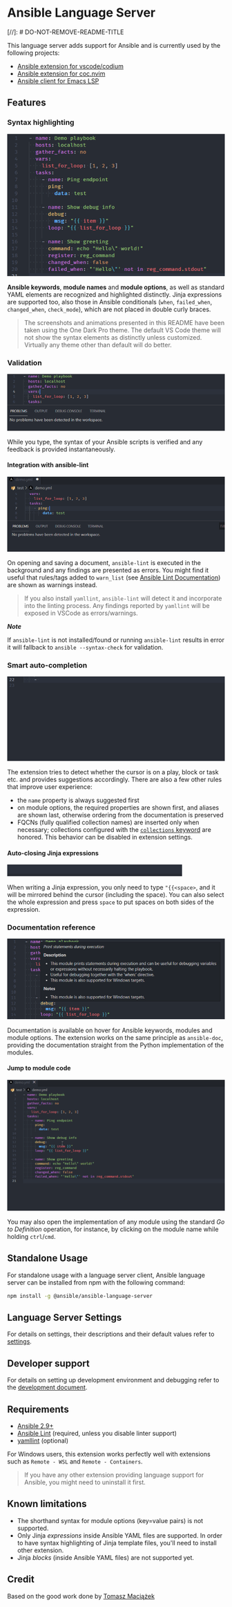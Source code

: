 # Ansible Language Server

[//]: # DO-NOT-REMOVE-README-TITLE

This language server adds support for Ansible and is currently used by the
following projects:

- [Ansible extension for vscode/codium](https://github.com/ansible/vscode-ansible)
- [Ansible extension for coc.nvim](https://github.com/yaegassy/coc-ansible)
- [Ansible client for Emacs LSP](https://emacs-lsp.github.io/lsp-mode/page/lsp-ansible/)

## Features

### Syntax highlighting

![Syntax highlighting](https://github.com/ansible/ansible-language-server/raw/main/images/syntax-highlighting.png)

**Ansible keywords**, **module names** and **module options**, as well as
standard YAML elements are recognized and highlighted distinctly. Jinja
expressions are supported too, also those in Ansible conditionals (`when`,
`failed_when`, `changed_when`, `check_mode`), which are not placed in double
curly braces.

> The screenshots and animations presented in this README have been taken using
> the One Dark Pro theme. The default VS Code theme will not show the syntax
> elements as distinctly unless customized. Virtually any theme other than
> default will do better.

### Validation

![YAML validation](https://github.com/ansible/ansible-language-server/raw/main/images/yaml-validation.gif)

While you type, the syntax of your Ansible scripts is verified and any feedback
is provided instantaneously.

#### Integration with ansible-lint

![Linter support](https://github.com/ansible/ansible-language-server/raw/main/images/ansible-lint.gif)

On opening and saving a document, `ansible-lint` is executed in the background
and any findings are presented as errors. You might find it useful that
rules/tags added to `warn_list` (see
[Ansible Lint Documentation](https://ansible-lint.readthedocs.io/en/latest/configuring.html))
are shown as warnings instead.

> If you also install `yamllint`, `ansible-lint` will detect it and incorporate
> into the linting process. Any findings reported by `yamllint` will be exposed
> in VSCode as errors/warnings.

**_Note_**

If `ansible-lint` is not installed/found or running `ansible-lint` results in
error it will fallback to `ansible --syntax-check` for validation.

### Smart auto-completion

![Autocompletion](https://github.com/ansible/ansible-language-server/raw/main/images/smart-completions.gif)

The extension tries to detect whether the cursor is on a play, block or task
etc. and provides suggestions accordingly. There are also a few other rules that
improve user experience:

- the `name` property is always suggested first
- on module options, the required properties are shown first, and aliases are
  shown last, otherwise ordering from the documentation is preserved
- FQCNs (fully qualified collection names) are inserted only when necessary;
  collections configured with the [`collections` keyword] are honored. This
  behavior can be disabled in extension settings.

[`collections` keyword]:
  https://docs.ansible.com/ansible/latest/user_guide/collections_using.html#simplifying-module-names-with-the-collections-keyword

#### Auto-closing Jinja expressions

![Easier Jinja expression typing](https://github.com/ansible/ansible-language-server/raw/main/images/jinja-expression.gif)

When writing a Jinja expression, you only need to type `"{{<space>`, and it will
be mirrored behind the cursor (including the space). You can also select the
whole expression and press `space` to put spaces on both sides of the
expression.

### Documentation reference

![Documentation on hover](https://github.com/ansible/ansible-language-server/raw/main/images/hover-documentation-module.png)

Documentation is available on hover for Ansible keywords, modules and module
options. The extension works on the same principle as `ansible-doc`, providing
the documentation straight from the Python implementation of the modules.

#### Jump to module code

![Go to code on Ctrl+click](https://github.com/ansible/ansible-language-server/raw/main/images/go-to-definition.gif)

You may also open the implementation of any module using the standard _Go to
Definition_ operation, for instance, by clicking on the module name while
holding `ctrl`/`cmd`.

## Standalone Usage

For standalone usage with a language server client, Ansible language server can be installed from npm with the following command:

```bash
npm install -g @ansible/ansible-language-server
```

## Language Server Settings

For details on settings, their descriptions and their default values refer to
[settings](https://als.readthedocs.io/en/latest/settings/).

## Developer support

For details on setting up development environment and debugging refer to the
[development document].

[development document]:
  https://github.com/ansible/ansible-language-server/blob/main/docs/development.md

## Requirements

- [Ansible 2.9+](https://docs.ansible.com/ansible/latest/index.html)
- [Ansible Lint](https://ansible-lint.readthedocs.io/en/latest/) (required,
  unless you disable linter support)
- [yamllint](https://yamllint.readthedocs.io/en/stable/) (optional)

For Windows users, this extension works perfectly well with extensions such as
`Remote - WSL` and `Remote - Containers`.

> If you have any other extension providing language support for Ansible, you
> might need to uninstall it first.

## Known limitations

- The shorthand syntax for module options (key=value pairs) is not supported.
- Only Jinja _expressions_ inside Ansible YAML files are supported. In order to
  have syntax highlighting of Jinja template files, you'll need to install other
  extension.
- Jinja _blocks_ (inside Ansible YAML files) are not supported yet.

## Credit

Based on the good work done by
[Tomasz Maciążek](https://github.com/tomaciazek/vscode-ansible)
